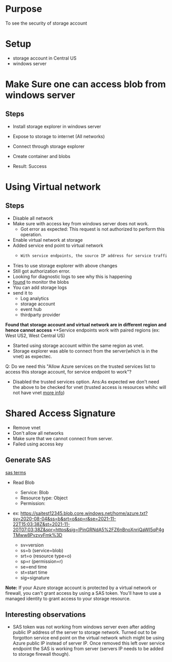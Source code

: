 # Purpose
To see the security of storage account

# Setup
* storage account in Central US
* windows server

# Make Sure one can access blob from windows server
## Steps
* Install storage explorer in windows server
* Expose to storage to internet (All networks)
* Connect through storage explorer
* Create container and blobs

* Result: Success

# Using Virtual network
## Steps
* Disable all network
* Make sure with access key from windows server does not work.
  * Got error as expected: This request is not authorized to perform this operation.
* Enable virtual network at storage
* Added service end point to virtual network
  * ```cmd
    With service endpoints, the source IP address for service traffic from this subnet will switch from using public IPv4 addresses to using private IPv4 address. Existing IP firewall rules using Azure public IP addresses will stop working with this switch. Please ensure IP firewall rules allow for this switch before setting up service endpoints. You may also experience temporary interruption to service traffic from this subnet while configuring service endpoints.
    ```
* Tries to use storage explorer with above changes
* Still got authorization error.
* Looking for diagnostic logs to see why this is happening
* [found](https://docs.microsoft.com/en-us/azure/storage/blobs/monitor-blob-storage?tabs=azure-portal) to monitor the blobs
* You can add storage logs
* send it to
  * Log analytics
  * storage account
  * event hub
  * thirdparty provider

**Found that storage account and virtual network are in different region and hence cannot access**
**Service endpoints work with paired regions (ex: West US2, West Central US)

* Started using storage account within the same region as vnet.
* Storage explorer was able to connect from the server(which is in the vnet) as expectec.

Q: Do we need this "Allow Azure services on the trusted services list to access this storage account, for service endpoint to work"?
* Disabled the trusted services option.
Ans:As expected we don't need the above to be checked for vnet (trusted access is resources whihc will not have vnet [more info](https://docs.microsoft.com/en-us/azure/storage/common/storage-network-security?tabs=azure-portal#grant-access-to-trusted-azure-services))

# Shared Access Signature
* Remove vnet
* Don't allow all networks
* Make sure that we cannot connect from server.
* Failed using access key

## Generate SAS 
[sas terms](https://docs.microsoft.com/en-us/answers/questions/67751/azure-sas-terms.html)

* Read Blob
  * Service: Blob
  * Resource type: Object
  * Permission:

* ex: https://saitest12345.blob.core.windows.net/home/azure.txt?sv=2020-08-04&ss=b&srt=o&sp=r&se=2021-11-22T15:03:38Z&st=2021-11-20T07:03:38Z&spr=https&sig=IPinGRNdA5%2FZ6nBnoXnriQaWI5qP4gTMww8PvzvyFmk%3D
  * sv=version
  * ss=b  (service=blob)
  * srt=o (resource type=o)
  * sp=r  (permission=r)
  * se=end time
  * st=start time
  * sig=signature

**Note:** If your Azure storage account is protected by a virtual network or firewall, you can't grant access by using a SAS token. You'll have to use a managed identity to grant access to your storage resource.

## Interesting observations
* SAS token was not working from windows server even after adding public IP address of the server to storage network. Turned out to be forgotton service end point on the virtual network which might be using Azure public IP instead of server IP. Once removed this left over service endpoint the SAS is working from server (servers IP needs to be added to storage firewall though).




